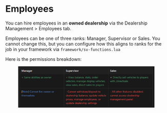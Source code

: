 # Employees

You can hire employees in an **owned dealership** via the Dealership Management > Employees tab.

Employees can be one of three ranks: Manager, Supervisor or Sales. You cannot change this, but you can configure how this aligns to ranks for the job in your framework via `framework/sv-functions.lua`

Here is the permissions breakdown:

<figure><img src="../.gitbook/assets/image (1) (1) (1) (1) (1) (1) (1) (1).png" alt=""><figcaption></figcaption></figure>
